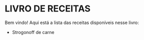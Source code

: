 # LIVRO DE RECEITAS

Bem vindo! Aqui está a lista das receitas disponíveis nesse livro:

- Strogonoff de carne
